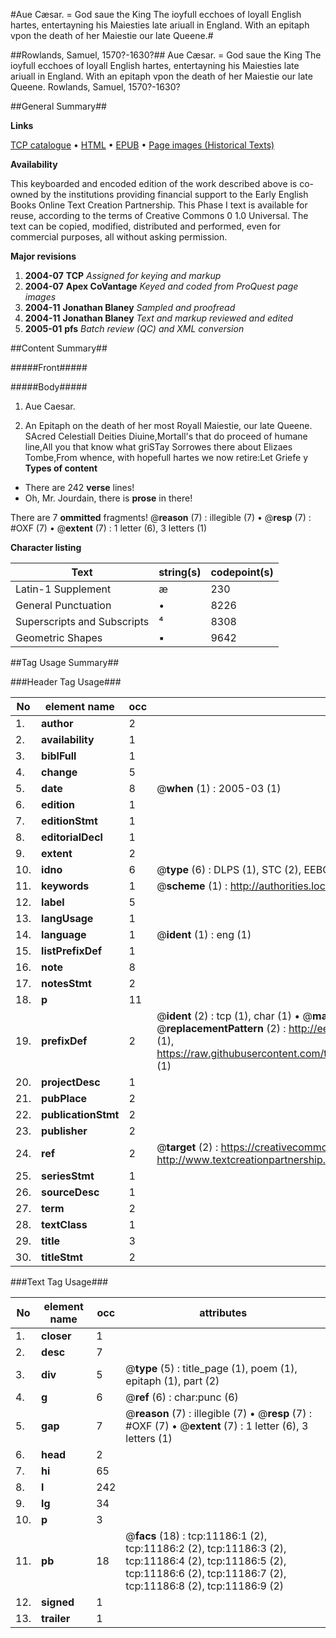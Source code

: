 #Aue Cæsar. = God saue the King The ioyfull ecchoes of loyall English hartes, entertayning his Maiesties late ariuall in England. With an epitaph vpon the death of her Maiestie our late Queene.#

##Rowlands, Samuel, 1570?-1630?##
Aue Cæsar. = God saue the King The ioyfull ecchoes of loyall English hartes, entertayning his Maiesties late ariuall in England. With an epitaph vpon the death of her Maiestie our late Queene.
Rowlands, Samuel, 1570?-1630?

##General Summary##

**Links**

[TCP catalogue](http://www.ota.ox.ac.uk/tcp/)  • 
[HTML](http://tei.it.ox.ac.uk/tcp/Texts-HTML/free/A11/A11094.html)  • 
[EPUB](http://tei.it.ox.ac.uk/tcp/Texts-EPUB/free/A11/A11094.epub) • 
[Page images (Historical Texts)](https://data.historicaltexts.jisc.ac.uk/view?pubId=eebo-99846233e&pageId=eebo-99846233e-11186-1)

**Availability**

This keyboarded and encoded edition of the
	       work described above is co-owned by the institutions
	       providing financial support to the Early English Books
	       Online Text Creation Partnership. This Phase I text is
	       available for reuse, according to the terms of Creative
	       Commons 0 1.0 Universal. The text can be copied,
	       modified, distributed and performed, even for
	       commercial purposes, all without asking permission.

**Major revisions**

1. __2004-07__ __TCP__ *Assigned for keying and markup*
1. __2004-07__ __Apex CoVantage__ *Keyed and coded from ProQuest page images*
1. __2004-11__ __Jonathan Blaney__ *Sampled and proofread*
1. __2004-11__ __Jonathan Blaney__ *Text and markup reviewed and edited*
1. __2005-01__ __pfs__ *Batch review (QC) and XML conversion*

##Content Summary##

#####Front#####

#####Body#####

1. Aue Caesar.

1. An Epitaph on the death of her most Royall Maiestie, our late Queene.
SAcred Celestiall Deities Diuine,Mortall's that do proceed of humane line,All you that know what griSTay Sorrowes there about Elizaes Tombe,From whence, with hopefull hartes we now retire:Let Griefe y
**Types of content**

  * There are 242 **verse** lines!
  * Oh, Mr. Jourdain, there is **prose** in there!

There are 7 **ommitted** fragments! 
 @__reason__ (7) : illegible (7)  •  @__resp__ (7) : #OXF (7)  •  @__extent__ (7) : 1 letter (6), 3 letters (1)

**Character listing**


|Text|string(s)|codepoint(s)|
|---|---|---|
|Latin-1 Supplement|æ|230|
|General Punctuation|•|8226|
|Superscripts             and Subscripts|⁴|8308|
|Geometric Shapes|▪|9642|

##Tag Usage Summary##

###Header Tag Usage###

|No|element name|occ|attributes|
|---|---|---|---|
|1.|__author__|2||
|2.|__availability__|1||
|3.|__biblFull__|1||
|4.|__change__|5||
|5.|__date__|8| @__when__ (1) : 2005-03 (1)|
|6.|__edition__|1||
|7.|__editionStmt__|1||
|8.|__editorialDecl__|1||
|9.|__extent__|2||
|10.|__idno__|6| @__type__ (6) : DLPS (1), STC (2), EEBO-CITATION (1), PROQUEST (1), VID (1)|
|11.|__keywords__|1| @__scheme__ (1) : http://authorities.loc.gov/ (1)|
|12.|__label__|5||
|13.|__langUsage__|1||
|14.|__language__|1| @__ident__ (1) : eng (1)|
|15.|__listPrefixDef__|1||
|16.|__note__|8||
|17.|__notesStmt__|2||
|18.|__p__|11||
|19.|__prefixDef__|2| @__ident__ (2) : tcp (1), char (1)  •  @__matchPattern__ (2) : ([0-9\-]+):([0-9IVX]+) (1), (.+) (1)  •  @__replacementPattern__ (2) : http://eebo.chadwyck.com/downloadtiff?vid=$1&page=$2 (1), https://raw.githubusercontent.com/textcreationpartnership/Texts/master/tcpchars.xml#$1 (1)|
|20.|__projectDesc__|1||
|21.|__pubPlace__|2||
|22.|__publicationStmt__|2||
|23.|__publisher__|2||
|24.|__ref__|2| @__target__ (2) : https://creativecommons.org/publicdomain/zero/1.0/ (1), http://www.textcreationpartnership.org/docs/. (1)|
|25.|__seriesStmt__|1||
|26.|__sourceDesc__|1||
|27.|__term__|2||
|28.|__textClass__|1||
|29.|__title__|3||
|30.|__titleStmt__|2||


###Text Tag Usage###

|No|element name|occ|attributes|
|---|---|---|---|
|1.|__closer__|1||
|2.|__desc__|7||
|3.|__div__|5| @__type__ (5) : title_page (1), poem (1), epitaph (1), part (2)|
|4.|__g__|6| @__ref__ (6) : char:punc (6)|
|5.|__gap__|7| @__reason__ (7) : illegible (7)  •  @__resp__ (7) : #OXF (7)  •  @__extent__ (7) : 1 letter (6), 3 letters (1)|
|6.|__head__|2||
|7.|__hi__|65||
|8.|__l__|242||
|9.|__lg__|34||
|10.|__p__|3||
|11.|__pb__|18| @__facs__ (18) : tcp:11186:1 (2), tcp:11186:2 (2), tcp:11186:3 (2), tcp:11186:4 (2), tcp:11186:5 (2), tcp:11186:6 (2), tcp:11186:7 (2), tcp:11186:8 (2), tcp:11186:9 (2)|
|12.|__signed__|1||
|13.|__trailer__|1||
